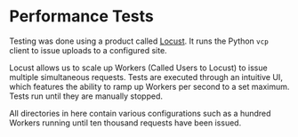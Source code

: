 # Performance Tests

Testing was done using a product called [Locust](https://locust.io).  It runs the Python `vcp` client to issue uploads to a configured site.

Locust allows us to scale up Workers (Called Users to Locust) to issue multiple simultaneous requests.  Tests are executed through an intuitive UI, which features the ability to ramp up Workers per second to a set maximum.  Tests run until they are manually stopped.

All directories in here contain various configurations such as a hundred Workers running until ten thousand requests have been issued.
